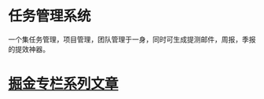 # 任务管理系统

一个集任务管理，项目管理，团队管理于一身，同时可生成提测邮件，周报，季报的提效神器。

# [掘金专栏系列文章](https://juejin.cn/column/7132774136304107551)